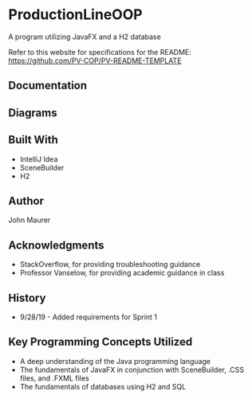 # ProductionLineOOP
A program utilizing JavaFX and a H2 database

Refer to this website for specifications for the README: https://github.com/PV-COP/PV-README-TEMPLATE

## Documentation

## Diagrams

## Built With
* IntelliJ Idea
* SceneBuilder
* H2

## Author
John Maurer

## Acknowledgments
* StackOverflow, for providing troubleshooting guidance
* Professor Vanselow, for providing academic guidance in class

## History
* 9/28/19 - Added requirements for Sprint 1

## Key Programming Concepts Utilized
* A deep understanding of the Java programming language
* The fundamentals of JavaFX in conjunction with SceneBuilder, .CSS files, and .FXML files
* The fundamentals of databases using H2 and SQL
